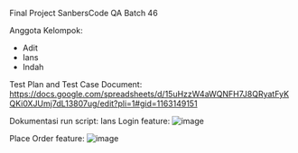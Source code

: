 Final Project SanbersCode QA Batch 46

Anggota Kelompok:

- Adit
- Ians
- Indah

Test Plan and Test Case Document:
https://docs.google.com/spreadsheets/d/15uHzzW4aWQNFH7J8QRyatFyKQKi0XJUmj7dL13807ug/edit?pli=1#gid=1163149151

Dokumentasi run script:
Ians
Login feature:
![image](https://github.com/PassangerPigeon/SanbersCodeQA-Kelompok01/assets/49262957/5ef0b94f-f764-491f-9607-e4c22d1d7f7a)

Place Order feature:
![image](https://github.com/PassangerPigeon/SanbersCodeQA-Kelompok01/assets/49262957/97acae7b-c735-4e94-be5c-eda239d66e5b)

